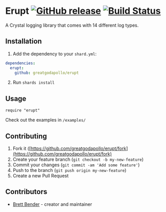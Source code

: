 # Erupt [![GitHub release](https://img.shields.io/github/release/greatgodapollo/erupt.svg)](https://github.com/greatgodapollo/erupt/releases) [![Build Status](https://travis-ci.org/<YOUR-GITHUB-USERNAME>/<YOUR-REPOSITORY-NAME>.svg?branch=master)](https://travis-ci.org/<YOUR-GITHUB-USERNAME>/<YOUR-REPOSITORY-NAME>)



A Crystal logging library that comes with 14 different log types. 

## Installation

1. Add the dependency to your `shard.yml`:

```yaml
dependencies:
  erupt:
    github: greatgodapollo/erupt
```

2. Run `shards install`

## Usage

```crystal
require "erupt"
```

Check out the examples in `/examples/`

## Contributing

1. Fork it ([https://github.com/greatgodapollo/erupt/fork](https://github.com/greatgodapollo/erupt/fork)
2. Create your feature branch (`git checkout -b my-new-feature`)
3. Commit your changes (`git commit -am 'Add some feature'`)
4. Push to the branch (`git push origin my-new-feature`)
5. Create a new Pull Request

## Contributors

- [Brett Bender](https://github.com/greatgodapollo) - creator and maintainer
